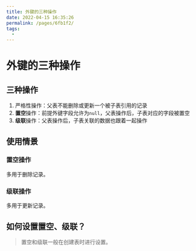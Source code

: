 ```yaml
---
title: 外键的三种操作
date: 2022-04-15 16:35:26
permalink: /pages/6fb1f2/
tags:
  - 
---
```

# 外键的三种操作

## 三种操作

1. 严格性操作：父表不能删除或更新一个被子表引用的记录
2. **置空**操作：前提外键字段允许为`null`，父表操作后，子表对应的字段被置空
3. **级联**操作：父表操作后，子表关联的数据也跟着一起操作

## 使用情景

### 置空操作

多用于删除记录。

### 级联操作

多用于更新记录。

## 如何设置置空、级联？

> 置空和级联一般在创建表时进行设置。

